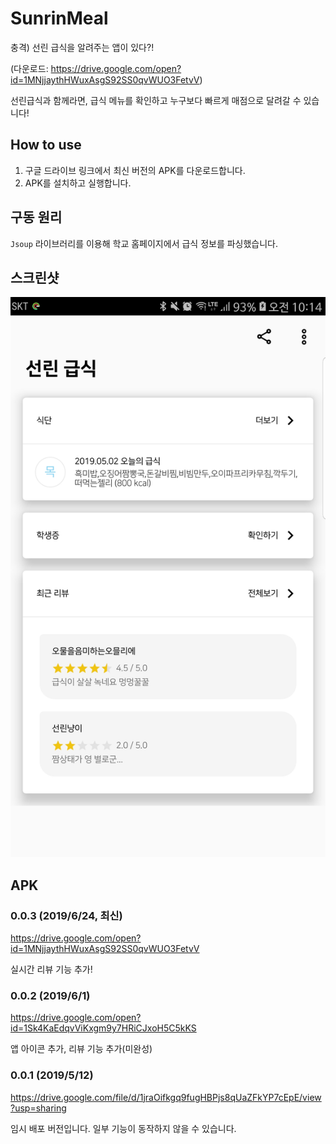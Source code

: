 # SunrinMeal
충격) 선린 급식을 알려주는 앱이 있다?!

(다운로드: https://drive.google.com/open?id=1MNjjaythHWuxAsgS92SS0qvWUO3FetvV)

선린급식과 함께라면, 급식 메뉴를 확인하고 누구보다 빠르게 매점으로 달려갈 수 있습니다!

## How to use

1. 구글 드라이브 링크에서 최신 버전의 APK를 다운로드합니다.
2. APK를 설치하고 실행합니다.

## 구동 원리

`Jsoup` 라이브러리를 이용해 학교 홈페이지에서 급식 정보를 파싱했습니다.

## 스크린샷

![meal](./SunrinMeal.jpg) 

## APK

### 0.0.3 (2019/6/24, 최신)
https://drive.google.com/open?id=1MNjjaythHWuxAsgS92SS0qvWUO3FetvV

실시간 리뷰 기능 추가!

### 0.0.2 (2019/6/1)
https://drive.google.com/open?id=1Sk4KaEdqvViKxgm9y7HRiCJxoH5C5kKS

앱 아이콘 추가, 리뷰 기능 추가(미완성)

### 0.0.1 (2019/5/12)
https://drive.google.com/file/d/1jraOifkgq9fugHBPjs8qUaZFkYP7cEpE/view?usp=sharing

임시 배포 버전입니다. 일부 기능이 동작하지 않을 수 있습니다.
